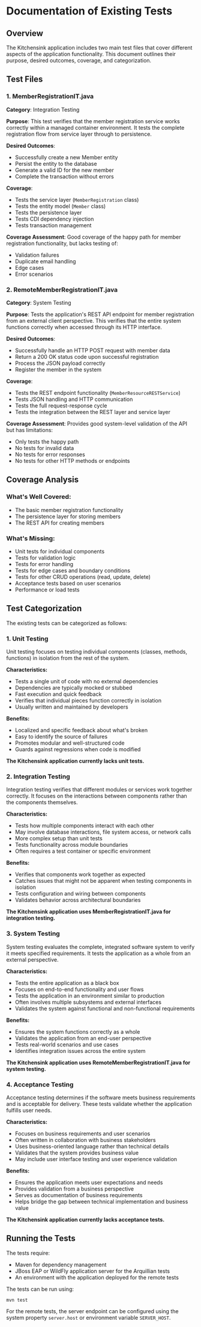 # Documentation of Existing Tests

## Overview

The Kitchensink application includes two main test files that cover different aspects of the application functionality. This document outlines their purpose, desired outcomes, coverage, and categorization.

## Test Files

### 1. MemberRegistrationIT.java

**Category**: Integration Testing

**Purpose**: 
This test verifies that the member registration service works correctly within a managed container environment. It tests the complete registration flow from service layer through to persistence.

**Desired Outcomes**:
- Successfully create a new Member entity
- Persist the entity to the database
- Generate a valid ID for the new member
- Complete the transaction without errors

**Coverage**:
- Tests the service layer (`MemberRegistration` class)
- Tests the entity model (`Member` class)
- Tests the persistence layer
- Tests CDI dependency injection
- Tests transaction management

**Coverage Assessment**:
Good coverage of the happy path for member registration functionality, but lacks testing of:
- Validation failures
- Duplicate email handling
- Edge cases
- Error scenarios

### 2. RemoteMemberRegistrationIT.java

**Category**: System Testing

**Purpose**: 
Tests the application's REST API endpoint for member registration from an external client perspective. This verifies that the entire system functions correctly when accessed through its HTTP interface.

**Desired Outcomes**:
- Successfully handle an HTTP POST request with member data
- Return a 200 OK status code upon successful registration
- Process the JSON payload correctly 
- Register the member in the system

**Coverage**:
- Tests the REST endpoint functionality (`MemberResourceRESTService`)
- Tests JSON handling and HTTP communication
- Tests the full request-response cycle
- Tests the integration between the REST layer and service layer

**Coverage Assessment**:
Provides good system-level validation of the API but has limitations:
- Only tests the happy path
- No tests for invalid data
- No tests for error responses
- No tests for other HTTP methods or endpoints

## Coverage Analysis

### What's Well Covered:
- The basic member registration functionality
- The persistence layer for storing members
- The REST API for creating members

### What's Missing:
- Unit tests for individual components
- Tests for validation logic
- Tests for error handling
- Tests for edge cases and boundary conditions
- Tests for other CRUD operations (read, update, delete)
- Acceptance tests based on user scenarios
- Performance or load tests

## Test Categorization

The existing tests can be categorized as follows:

### 1. Unit Testing

Unit testing focuses on testing individual components (classes, methods, functions) in isolation from the rest of the system. 

**Characteristics:**
- Tests a single unit of code with no external dependencies
- Dependencies are typically mocked or stubbed
- Fast execution and quick feedback
- Verifies that individual pieces function correctly in isolation
- Usually written and maintained by developers

**Benefits:**
- Localized and specific feedback about what's broken
- Easy to identify the source of failures
- Promotes modular and well-structured code
- Guards against regressions when code is modified

**The Kitchensink application currently lacks unit tests.**

### 2. Integration Testing

Integration testing verifies that different modules or services work together correctly. It focuses on the interactions between components rather than the components themselves.

**Characteristics:**
- Tests how multiple components interact with each other
- May involve database interactions, file system access, or network calls
- More complex setup than unit tests
- Tests functionality across module boundaries
- Often requires a test container or specific environment

**Benefits:**
- Verifies that components work together as expected
- Catches issues that might not be apparent when testing components in isolation
- Tests configuration and wiring between components
- Validates behavior across architectural boundaries

**The Kitchensink application uses MemberRegistrationIT.java for integration testing.**

### 3. System Testing

System testing evaluates the complete, integrated software system to verify it meets specified requirements. It tests the application as a whole from an external perspective.

**Characteristics:**
- Tests the entire application as a black box
- Focuses on end-to-end functionality and user flows
- Tests the application in an environment similar to production
- Often involves multiple subsystems and external interfaces
- Validates the system against functional and non-functional requirements

**Benefits:**
- Ensures the system functions correctly as a whole
- Validates the application from an end-user perspective
- Tests real-world scenarios and use cases
- Identifies integration issues across the entire system

**The Kitchensink application uses RemoteMemberRegistrationIT.java for system testing.**

### 4. Acceptance Testing

Acceptance testing determines if the software meets business requirements and is acceptable for delivery. These tests validate whether the application fulfills user needs.

**Characteristics:**
- Focuses on business requirements and user scenarios
- Often written in collaboration with business stakeholders
- Uses business-oriented language rather than technical details
- Validates that the system provides business value
- May include user interface testing and user experience validation

**Benefits:**
- Ensures the application meets user expectations and needs
- Provides validation from a business perspective
- Serves as documentation of business requirements
- Helps bridge the gap between technical implementation and business value

**The Kitchensink application currently lacks acceptance tests.**

## Running the Tests

The tests require:
- Maven for dependency management
- JBoss EAP or WildFly application server for the Arquillian tests
- An environment with the application deployed for the remote tests

The tests can be run using:
```
mvn test
```

For the remote tests, the server endpoint can be configured using the system property `server.host` or environment variable `SERVER_HOST`. 